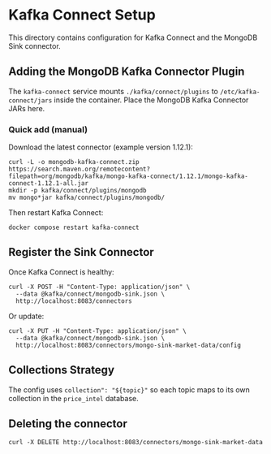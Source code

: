 # Kafka Connect Setup

This directory contains configuration for Kafka Connect and the MongoDB Sink connector.

## Adding the MongoDB Kafka Connector Plugin

The `kafka-connect` service mounts `./kafka/connect/plugins` to `/etc/kafka-connect/jars` inside the container. 
Place the MongoDB Kafka Connector JARs here.

### Quick add (manual)
Download the latest connector (example version 1.12.1):

```
curl -L -o mongodb-kafka-connect.zip https://search.maven.org/remotecontent?filepath=org/mongodb/kafka/mongo-kafka-connect/1.12.1/mongo-kafka-connect-1.12.1-all.jar
mkdir -p kafka/connect/plugins/mongodb
mv mongo*jar kafka/connect/plugins/mongodb/
```

Then restart Kafka Connect:
```
docker compose restart kafka-connect
```

## Register the Sink Connector
Once Kafka Connect is healthy:
```
curl -X POST -H "Content-Type: application/json" \
  --data @kafka/connect/mongodb-sink.json \
  http://localhost:8083/connectors
```

Or update:
```
curl -X PUT -H "Content-Type: application/json" \
  --data @kafka/connect/mongodb-sink.json \
  http://localhost:8083/connectors/mongo-sink-market-data/config
```

## Collections Strategy
The config uses `collection": "${topic}"` so each topic maps to its own collection in the `price_intel` database.

## Deleting the connector
```
curl -X DELETE http://localhost:8083/connectors/mongo-sink-market-data
```
